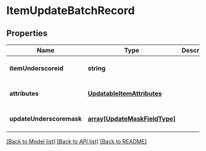 # ItemUpdateBatchRecord

## Properties
Name | Type | Description | Notes
------------ | ------------- | ------------- | -------------
**itemUnderscoreid** | **string** |  | [optional] [default to null]
**attributes** | [**UpdatableItemAttributes**](UpdatableItemAttributes.md) |  | [optional] [default to null]
**updateUnderscoremask** | [**array[UpdateMaskFieldType]**](UpdateMaskFieldType.md) |  | [optional] [default to null]

[[Back to Model list]](../README.md#documentation-for-models) [[Back to API list]](../README.md#documentation-for-api-endpoints) [[Back to README]](../README.md)


